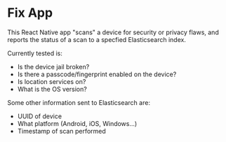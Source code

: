 # Fix App
This React Native app "scans" a device for security or privacy flaws, and reports the status of a scan to a specfied Elasticsearch index.

Currently tested is:
- Is the device jail broken?
- Is there a passcode/fingerprint enabled on the device?
- Is location services on?
- What is the OS version?

Some other information sent to Elasticsearch are:
- UUID of device
- What platform (Android, iOS, Windows...)
- Timestamp of scan performed
